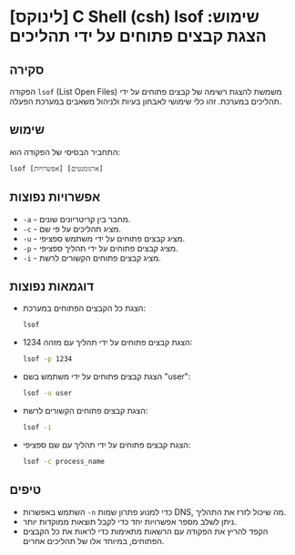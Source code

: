 # [לינוקס] C Shell (csh) lsof שימוש: הצגת קבצים פתוחים על ידי תהליכים

## סקירה
הפקודה `lsof` (List Open Files) משמשת להצגת רשימה של קבצים פתוחים על ידי תהליכים במערכת. זהו כלי שימושי לאבחון בעיות ולניהול משאבים במערכת הפעלה.

## שימוש
התחביר הבסיסי של הפקודה הוא:

```
lsof [אפשרויות] [ארגומנטים]
```

## אפשרויות נפוצות
- `-a` - מחבר בין קריטריונים שונים.
- `-c` - מציג תהליכים על פי שם.
- `-u` - מציג קבצים פתוחים על ידי משתמש ספציפי.
- `-p` - מציג קבצים פתוחים על ידי תהליך ספציפי.
- `-i` - מציג קבצים פתוחים הקשורים לרשת.

## דוגמאות נפוצות
- הצגת כל הקבצים הפתוחים במערכת:
    ```bash
    lsof
    ```

- הצגת קבצים פתוחים על ידי תהליך עם מזהה 1234:
    ```bash
    lsof -p 1234
    ```

- הצגת קבצים פתוחים על ידי משתמש בשם "user":
    ```bash
    lsof -u user
    ```

- הצגת קבצים פתוחים הקשורים לרשת:
    ```bash
    lsof -i
    ```

- הצגת קבצים פתוחים על ידי תהליך עם שם ספציפי:
    ```bash
    lsof -c process_name
    ```

## טיפים
- השתמש באפשרות `-n` כדי למנוע פתרון שמות DNS, מה שיכול לזרז את התהליך.
- ניתן לשלב מספר אפשרויות יחד כדי לקבל תוצאות ממוקדות יותר.
- הקפד להריץ את הפקודה עם הרשאות מתאימות כדי לראות את כל הקבצים הפתוחים, במיוחד אלו של תהליכים אחרים.